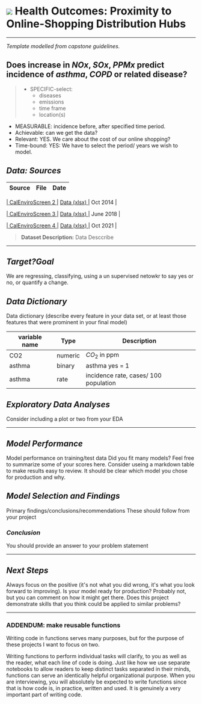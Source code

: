 # ![](https://ga-dash.s3.amazonaws.com/production/assets/logo-9f88ae6c9c3871690e33280fcf557f33.png) Health Outcomes: Proximity to Online-Shopping Distribution Hubs
---
_Template modelled from capstone guidelines._

## Does increase in _NOx_, _SOx_, _PPMx_ predict incidence of _asthma_, _COPD_ or related disease? 
> * SPECIFIC-select: 
>    * diseases
>    * emissions
>    * time frame
>    * location(s)
* MEASURABLE: incidence before, after specified time period. 
* Achievable: can we get the data? 
* Relevant: YES. We care about the cost of our online shopping? 
* Time-bound: YES: We have to select the period/ years we wish to model. 

## _Data: Sources_

|Source                            | File     | Date  |
|---                               | ---                  | ---   |

|<a href = "https://data.ca.gov/dataset/calenviroscreen-2-0"> CalEnviroScreen 2 </a>     |  <a href = "https://oehha.ca.gov/media/downloads/calenviroscreen/report/ces20updateoct2014.xlsx"> Data (xlsx) </a> | Oct 2014  |


|<a href = "https://oehha.ca.gov/calenviroscreen/report/calenviroscreen-30"> CalEnviroScreen 3 </a>  | <a href =  "https://oehha.ca.gov/media/downloads/calenviroscreen/document/ces3results.xlsx"> Data (xlsx) </a>     | June 2018 |


|<a href = "https://calenviroscreen-oehha.hub.arcgis.com"> CalEnviroScreen 4 </a> | <a href = "https://calenviroscreen-oehha.hub.arcgis.com"> Data (xlsx) </a>| Oct 2021  |



> **Dataset Description:** Data Desccribe 


----

## _Target?Goal_
We are regressing, classifying, using a un supervised netowkr to say yes or no, or quantify a change. 

## _Data Dictionary_
Data dictionary (describe every feature in your data set, or at least those features that were prominent in your final model)

variable name   | Type        | Description 
---             | ---         | ---   
CO2             | numeric     | $CO_2$ in ppm 
asthma          | binary      | asthma yes = 1
asthma          | rate        | incidence rate, cases/ 100 population

## _Exploratory Data Analyses_ 
Consider including a plot or two from your EDA

---
## _Model Performance_ 
Model performance on training/test data
Did you fit many models? Feel free to summarize some of your scores here.
Consider useing a markdown table to make results easy to review.
It should be clear which model you chose for production and why.

## _Model Selection and Findings_
Primary findings/conclusions/recommendations
These should follow from your project

### _Conclusion_
You should provide an answer to your problem statement

---
## _Next Steps_
Always focus on the positive (it's not what you did wrong, it's what you look forward to improving).
Is your model ready for production? Probably not, but you can comment on how it might get there.
Does this project demonstrate skills that you think could be applied to similar problems?

---
### ADDENDUM: make reusable functions
Writing code in functions serves many purposes, but for the purpose of these projects I want to focus on two.

Writing functions to perform individual tasks will clarify, to you as well as the reader, what each line of code is doing. Just like how we use separate notebooks to allow readers to keep distinct tasks separated in their minds, functions can serve an identically helpful organizational purpose.
When you are interviewing, you will absolutely be expected to write functions since that is how code is, in practice, written and used. It is genuinely a very important part of writing code.
